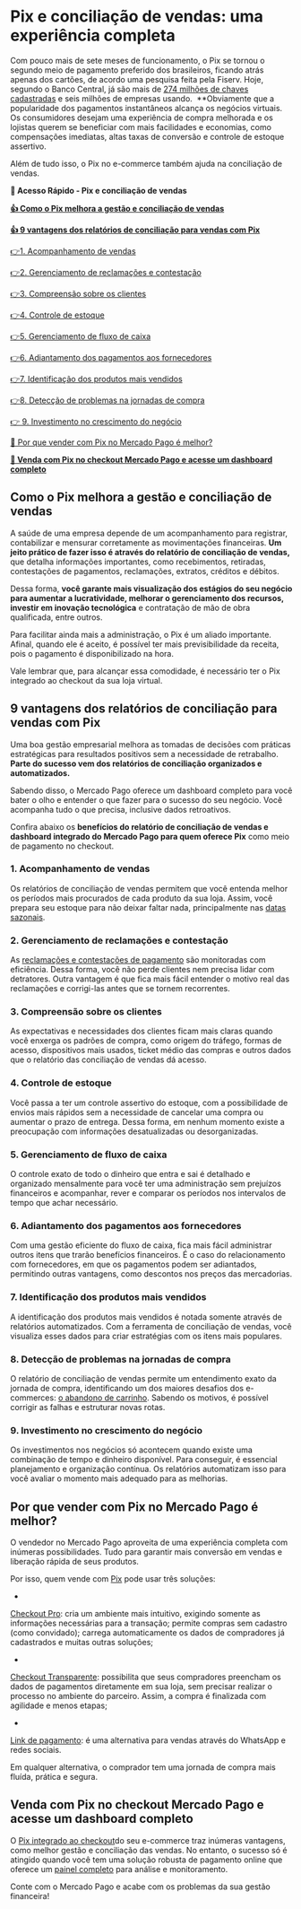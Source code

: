 # Pix e conciliação de vendas: uma experiência completa

Com pouco mais de sete meses de funcionamento, o Pix se tornou o  segundo meio de pagamento preferido dos brasileiros, ficando atrás apenas dos cartões, de acordo uma pesquisa feita pela Fiserv. Hoje, segundo o Banco Central, já são mais de [274 milhões de chaves cadastradas](https://www.bcb.gov.br/estabilidadefinanceira/estatisticaspix) e seis milhões de empresas usando. 
**Obviamente que a popularidade dos pagamentos instantâneos alcança os negócios virtuais. Os consumidores desejam uma experiência de compra melhorada e os lojistas querem se beneficiar com mais facilidades e economias, como compensações imediatas, altas taxas de conversão e controle de estoque assertivo.

Além de tudo isso, o Pix no e-commerce também ajuda na conciliação de vendas.

**💙 Acesso Rápido - Pix e conciliação de vendas**

**[👍 Como o Pix melhora a gestão e conciliação de vendas](#A)**

**[👍 9 vantagens dos relatórios de conciliação para vendas com Pix](#B)**

[](#C)[👉](#K)[1. Acompanhamento de vendas](#C)

[](#D)[👉](#K)[2. Gerenciamento de reclamações e contestação](#D)

[](#E)[👉](#K)[3. Compreensão sobre os clientes](#E)

[](#F)[👉](#K)[4. Controle de estoque](#F)

[](#G)[👉](#K)[5. Gerenciamento de fluxo de caixa](#G)

[](#H)[👉](#K)[6. Adiantamento dos pagamentos aos fornecedores](#H)

[](#I)[👉](#K)[7. Identificação dos produtos mais vendidos](#I)

[](#J)[👉](#K)[8. Detecção de problemas na jornadas de compra](#J)

[👉 9. Investimento no crescimento do negócio](#K)

[🤔 Por que vender com Pix no Mercado Pago é melhor?](#L)

**[💙 Venda com Pix no checkout Mercado Pago e acesse um dashboard completo](#M)**

[](#)
## Como o Pix melhora a gestão e conciliação de vendas

A saúde de uma empresa depende de um acompanhamento para registrar, contabilizar e mensurar corretamente as movimentações financeiras. **Um jeito prático de fazer isso é através do relatório de conciliação de vendas,** que detalha informações importantes, como recebimentos, retiradas, contestações de pagamentos, reclamações, extratos, créditos e débitos.

Dessa forma, **você garante mais visualização dos estágios do seu negócio para aumentar a lucratividade, melhorar o gerenciamento dos recursos, investir em inovação tecnológica** e contratação de mão de obra qualificada, entre outros.

Para facilitar ainda mais a administração, o Pix é um aliado importante. Afinal, quando ele é aceito, é possível ter mais previsibilidade da receita, pois o pagamento é disponibilizado na hora.

Vale lembrar que, para alcançar essa comodidade, é necessário ter o Pix integrado ao checkout da sua loja virtual.

[](#)
## 9 vantagens dos relatórios de conciliação para vendas com Pix

Uma boa gestão empresarial melhora as tomadas de decisões com práticas estratégicas para resultados positivos sem a necessidade de retrabalho. **Parte do sucesso vem dos relatórios de conciliação organizados e automatizados.**

Sabendo disso, o Mercado Pago oferece um dashboard completo para você bater o olho e entender o que fazer para o sucesso do seu negócio. Você acompanha tudo o que precisa, inclusive dados retroativos.

Confira abaixo os **benefícios do relatório de conciliação de vendas e dashboard integrado do Mercado Pago para quem oferece Pix** como meio de pagamento no checkout.

[](#)
### **1. Acompanhamento de vendas**

Os relatórios de conciliação de vendas permitem que você entenda melhor os períodos mais procurados de cada produto da sua loja. Assim, você prepara seu estoque para não deixar faltar nada, principalmente nas [datas sazonais](https://meubolso.mercadopago.com.br/as-datas-para-vender-mais-no-e-commerce).

[](#)
### **2. Gerenciamento de reclamações e contestação**

As [reclamações e contestações de pagamento](https://meubolso.mercadopago.com.br/como-lidar-com-devolucoes-e-contestacoes-de-pagamento-na-sua-loja-on-line) são monitoradas com eficiência. Dessa forma, você não perde clientes nem precisa lidar com detratores. Outra vantagem é que fica mais fácil entender o motivo real das reclamações e corrigi-las antes que se tornem recorrentes.

[](#)
### **3. Compreensão sobre os clientes**

As expectativas e necessidades dos clientes ficam mais claras quando você enxerga os padrões de compra, como origem do tráfego, formas de acesso, dispositivos mais usados, ticket médio das compras e outros dados que o relatório das conciliação de vendas dá acesso.

[](#)
### **4. Controle de estoque**

Você passa a ter um controle assertivo do estoque, com a possibilidade de envios mais rápidos sem a necessidade de cancelar uma compra ou aumentar o prazo de entrega. Dessa forma, em nenhum momento existe a preocupação com informações desatualizadas ou desorganizadas.

[](#)
### **5. Gerenciamento de fluxo de caixa**

O controle exato de todo o dinheiro que entra e sai é detalhado e organizado mensalmente para você ter uma administração sem prejuízos financeiros e acompanhar, rever e comparar os períodos nos intervalos de tempo que achar necessário.

[](#)
### 6. Adiantamento dos pagamentos aos fornecedores

Com uma gestão eficiente do fluxo de caixa, fica mais fácil administrar outros itens que trarão benefícios financeiros. É o caso do relacionamento com fornecedores, em que os pagamentos podem ser adiantados, permitindo outras vantagens, como descontos nos preços das mercadorias.

[](#)
### **7. Identificação dos produtos mais vendidos**

A identificação dos produtos mais vendidos é notada somente através de relatórios automatizados. Com a ferramenta de conciliação de vendas, você visualiza esses dados para criar estratégias com os itens mais populares.

[](#)
### **8. Detecção de problemas na jornadas de compra**

O relatório de conciliação de vendas permite um entendimento exato da jornada de compra, identificando um dos maiores desafios dos e-commerces: [o abandono de carrinho](https://conteudo.mercadopago.com.br/por-que-82-dos-compradores-on-line-abandonam-seus-carrinhos). Sabendo os motivos, é possível corrigir as falhas e estruturar novas rotas.

[](#)
### **9. Investimento no crescimento do negócio**

Os investimentos nos negócios só acontecem quando existe uma combinação de tempo e dinheiro disponível. Para conseguir, é essencial planejamento e organização contínua. Os relatórios automatizam isso para você avaliar o momento mais adequado para as melhorias.

[](#)
## Por que vender com Pix no Mercado Pago é melhor?

O vendedor no Mercado Pago aproveita de uma experiência completa com inúmeras possibilidades. Tudo para garantir mais conversão em vendas e liberação rápida de seus produtos.

Por isso, quem vende com [Pix](https://conteudo.mercadopago.com.br/pix-mercado-pago-bom-para-voce-e-para-seu-negocio) pode usar três soluções:

- 
[Checkout Pro](https://conteudo.mercadopago.com.br/passo-a-passo-como-implementar-o-checkout-mercado-pago): cria um ambiente mais intuitivo, exigindo somente as informações necessárias para a transação; permite compras sem cadastro (como convidado); carrega automaticamente os dados de compradores já cadastrados e muitas outras soluções;

- 
[Checkout Transparente](https://conteudo.mercadopago.com.br/o-pix-chegou-ao-checkout-transparente-do-mercado-pago): possibilita que seus compradores preencham os dados de pagamentos diretamente em sua loja, sem precisar realizar o processo no ambiente do parceiro. Assim, a compra é finalizada com agilidade e menos etapas;

- 
[Link de pagamento](https://conteudo.mercadopago.com.br/como-gerar-um-link-de-pagamento-no-mercado-pago): é uma alternativa para vendas através do WhatsApp e redes sociais.

Em qualquer alternativa, o comprador tem uma jornada de compra mais fluída, prática e segura.

[](#)
## Venda com Pix no checkout Mercado Pago e acesse um dashboard completo

O [Pix integrado ao checkout](https://conteudo.mercadopago.com.br/pix-mercado-pago-bom-para-voce-e-para-seu-negocio)do seu e-commerce traz inúmeras vantagens, como melhor gestão e conciliação das vendas. No entanto, o sucesso só é atingido quando você tem uma solução robusta de pagamento online que oferece um [painel completo](https://conteudo.mercadopago.com.br/melhore-a-gestao-do-seu-negocio-com-o-dashboard-do-mercado-pago) para análise e monitoramento.

Conte com o Mercado Pago e acabe com os problemas da sua gestão financeira!